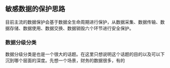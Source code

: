 ## 敏感数据的保护思路
目前主流的数据保护会基于数据全生命周期进行保护，从数据采集、数据传输、数据存储、数据使用、数据交换、数据销毁六个环节进行安全保护。
### 数据分级分类
数据分级分类是也是一个很大的话题。在这里只想说明这个话题的目的以及可以下沉到哪个层面的深度。先想一个场景，财务的数据很多，有的